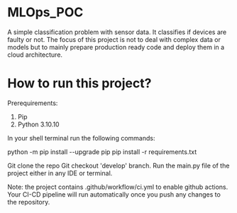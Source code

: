 # MLOps_POC

A simple classification problem with sensor data. It classifies if devices are faulty or not. 
The focus of this project is not to deal with complex data or models but to mainly prepare production ready code and deploy them in a cloud architecture.

# How to run this project?

Prerequirements:

1. Pip
2. Python 3.10.10

In your shell terminal run the following commands:

python -m pip install --upgrade pip
pip install -r requirements.txt

Git clone the repo
Git checkout 'develop' branch. 
Run the main.py file of the project either in any IDE or terminal.

Note: the project contains .github/workflow/ci.yml to enable github actions. Your CI-CD pipeline will run automatically once you push any changes to the repository. 
